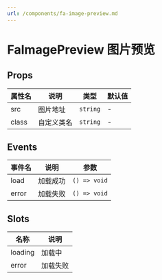 ```yaml
---
url: /components/fa-image-preview.md
---
```

# FaImagePreview 图片预览&#x20;

## Props

| 属性名 | 说明       | 类型     | 默认值 |
| ------ | ---------- | -------- | ------ |
| src    | 图片地址   | `string` | -      |
| class  | 自定义类名 | `string` | -      |

## Events

| 事件名 | 说明     | 参数         |
| ------ | -------- | ------------ |
| load   | 加载成功 | `() => void` |
| error  | 加载失败 | `() => void` |

## Slots

| 名称     | 说明     |
| -------- | -------- |
| loading  | 加载中   |
| error    | 加载失败 |
